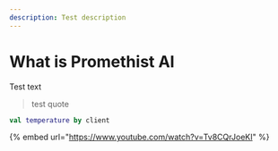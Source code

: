```yaml
---
description: Test description
---
```


# What is Promethist AI

Test text

> test quote

```kotlin
val temperature by client
```

{% embed url="https://www.youtube.com/watch?v=Tv8CQrJoeKI" %}



